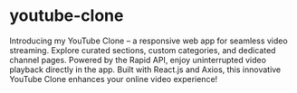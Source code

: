 # youtube-clone
Introducing my YouTube Clone – a responsive web app for seamless video streaming. Explore curated sections, custom categories, and dedicated channel pages. Powered by the Rapid API, enjoy uninterrupted video playback directly in the app. Built with React.js and Axios, this innovative YouTube Clone enhances your online video experience!
